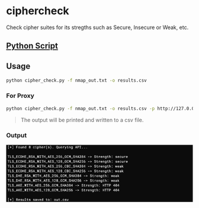 # ciphercheck
Check cipher suites for its stregths such as Secure, Insecure or Weak, etc.

## [Python Script](cipher_check.py)

## Usage
```sh
python cipher_check.py -f nmap_out.txt -o results.csv
```

### For Proxy
```sh
python cipher_check.py -f nmap_out.txt -o results.csv -p http://127.0.0.1:8080
```
> The output will be printed and written to a csv file.

### Output
![img](/assets/cipher_check_output.png)
